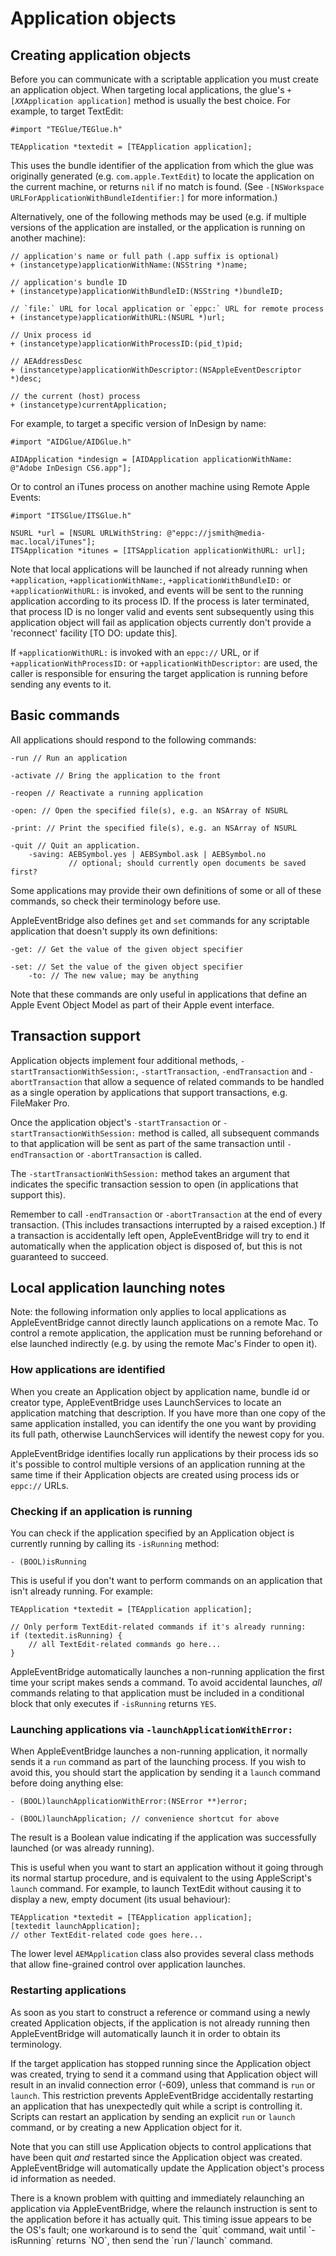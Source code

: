# Application objects

## Creating application objects

Before you can communicate with a scriptable application you must create an application object. When targeting local applications, the glue's <code>+[<var>XX</var>Application application]</code> method is usually the best choice. For example, to target TextEdit:

    #import "TEGlue/TEGlue.h"

    TEApplication *textedit = [TEApplication application];

This uses the bundle identifier of the application from which the glue was originally generated (e.g. `com.apple.TextEdit`) to locate the application on the current machine, or returns `nil` if no match is found. (See `-[NSWorkspace URLForApplicationWithBundleIdentifier:]` for more information.)

Alternatively, one of the following methods may be used (e.g. if multiple versions of the application are installed, or the application is running on another machine):

    // application's name or full path (.app suffix is optional)
    + (instancetype)applicationWithName:(NSString *)name;
    
    // application's bundle ID
    + (instancetype)applicationWithBundleID:(NSString *)bundleID; 

    // `file:` URL for local application or `eppc:` URL for remote process
    + (instancetype)applicationWithURL:(NSURL *)url; 

    // Unix process id
    + (instancetype)applicationWithProcessID:(pid_t)pid; 

    // AEAddressDesc
    + (instancetype)applicationWithDescriptor:(NSAppleEventDescriptor *)desc; 

    // the current (host) process
    + (instancetype)currentApplication; 

For example, to target a specific version of InDesign by name:
    
    #import "AIDGlue/AIDGlue.h"

    AIDApplication *indesign = [AIDApplication applicationWithName: @"Adobe InDesign CS6.app"];

Or to control an iTunes process on another machine using Remote Apple Events:

    #import "ITSGlue/ITSGlue.h"

    NSURL *url = [NSURL URLWithString: @"eppc://jsmith@media-mac.local/iTunes"];
    ITSApplication *itunes = [ITSApplication applicationWithURL: url];


Note that local applications will be launched if not already running when `+application`, `+applicationWithName:`, `+applicationWithBundleID:` or `+applicationWithURL:` is invoked, and events will be sent to the running application according to its process ID. If the process is later terminated, that process ID is no longer valid and events sent subsequently using this application object will fail as application objects currently don't provide a 'reconnect' facility [TO DO: update this].

If `+applicationWithURL:` is invoked with an `eppc://` URL, or if `+applicationWithProcessID:` or `+applicationWithDescriptor:` are used, the caller is responsible for ensuring the target application is running before sending any events to it.



## Basic commands

All applications should respond to the following commands:

    -run // Run an application

    -activate // Bring the application to the front

    -reopen // Reactivate a running application

    -open: // Open the specified file(s), e.g. an NSArray of NSURL

    -print: // Print the specified file(s), e.g. an NSArray of NSURL

    -quit // Quit an application.
        -saving: AEBSymbol.yes | AEBSymbol.ask | AEBSymbol.no 
                 // optional; should currently open documents be saved first?


Some applications may provide their own definitions of some or all of these commands, so check their terminology before use.

AppleEventBridge also defines `get` and `set` commands for any scriptable application that doesn't supply its own definitions:

    -get: // Get the value of the given object specifier

    -set: // Set the value of the given object specifier
        -to: // The new value; may be anything

Note that these commands are only useful in applications that define an Apple Event Object Model as part of their Apple event interface.


## Transaction support

Application objects implement four additional methods, `-startTransactionWithSession:`, `-startTransaction`, `-endTransaction` and `-abortTransaction` that allow a sequence of related commands to be handled as a single operation by applications that support transactions, e.g. FileMaker Pro.

Once the application object's `-startTransaction` or `-startTransactionWithSession:` method is called, all subsequent commands to that application will be sent as part of the same transaction until `-endTransaction` or `-abortTransaction` is called.

The `-startTransactionWithSession:` method takes an argument that indicates the specific transaction session to open (in applications that support this).

Remember to call `-endTransaction` or `-abortTransaction` at the end of every transaction. (This includes transactions interrupted by a raised exception.) If a transaction is accidentally left open, AppleEventBridge will try to end it automatically when the application object is disposed of, but this is not guaranteed to succeed.


## Local application launching notes

Note: the following information only applies to local applications as AppleEventBridge cannot directly launch applications on a remote Mac. To control a remote application, the application must be running beforehand or else launched indirectly (e.g. by using the remote Mac's Finder to open it).


### How applications are identified

When you create an Application object by application name, bundle id or creator type, AppleEventBridge uses LaunchServices to locate an application matching that description. If you have more than one copy of the same application installed, you can identify the one you want by providing its full path, otherwise LaunchServices will identify the newest copy for you.

AppleEventBridge identifies locally run applications by their process ids so it's possible to control multiple versions of an application running at the same time if their Application objects are created using process ids or `eppc://` URLs.


### Checking if an application is running

You can check if the application specified by an Application object is currently running by calling its `-isRunning` method:

    - (BOOL)isRunning

This is useful if you don't want to perform commands on an application that isn't already running. For example:

    TEApplication *textedit = [TEApplication application];
    
    // Only perform TextEdit-related commands if it's already running:
    if (textedit.isRunning) {
        // all TextEdit-related commands go here...
    }

AppleEventBridge automatically launches a non-running application the first time your script makes sends a command. To avoid accidental launches, _all_ commands relating to that application must be included in a conditional block that only executes if `-isRunning` returns `YES`.


### Launching applications via `-launchApplicationWithError:`

When AppleEventBridge launches a non-running application, it normally sends it a `run` command as part of the launching process. If you wish to avoid this, you should start the application by sending it a `launch` command before doing anything else:

    - (BOOL)launchApplicationWithError:(NSError **)error;

    - (BOOL)launchApplication; // convenience shortcut for above

The result is a Boolean value indicating if the application was successfully launched (or was already running).

This is useful when you want to start an application without it going through its normal startup procedure, and is equivalent to the using AppleScript's `launch` command. For example, to launch TextEdit without causing it to display a new, empty document (its usual behaviour):

    TEApplication *textedit = [TEApplication application];
    [textedit launchApplication];
    // other TextEdit-related code goes here...

The lower level `AEMApplication` class also provides several class methods that allow fine-grained control over application launches.


### Restarting applications

As soon as you start to construct a reference or command using a newly created Application objects, if the application is not already running then AppleEventBridge will automatically launch it in order to obtain its terminology.

If the target application has stopped running since the Application object was created, trying to send it a command using that Application object will result in an invalid connection error (-609), unless that command is `run` or `launch`. This restriction prevents AppleEventBridge accidentally restarting an application that has unexpectedly quit while a script is controlling it. Scripts can restart an application by sending an explicit `run` or `launch` command, or by creating a new Application object for it.

Note that you can still use Application objects to control applications that have been quit _and_ restarted since the Application object was created. AppleEventBridge will automatically update the Application object's process id information as needed.


<p class="hilitebox">There is a known problem with quitting and immediately relaunching an application via AppleEventBridge, where the relaunch instruction is sent to the application before it has actually quit. This timing issue appears to be the OS's fault; one workaround is to send the `quit` command, wait until `-isRunning` returns `NO`, then send the `run`/`launch` command.</p>


